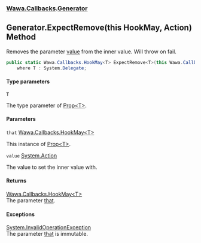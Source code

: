 ### [Wawa.Callbacks](Wawa.Callbacks.md 'Wawa.Callbacks').[Generator](Generator.md 'Wawa.Callbacks.Generator')

## Generator.ExpectRemove<T>(this HookMay<T>, Action) Method

Removes the parameter [value](Generator.ExpectRemove{T}(HookMay{T},Action).md#Wawa.Callbacks.Generator.ExpectRemove_T_(thisWawa.Callbacks.HookMay_T_,System.Action).value 'Wawa.Callbacks.Generator.ExpectRemove<T>(this Wawa.Callbacks.HookMay<T>, System.Action).value') from the inner value. Will throw on fail.

```csharp
public static Wawa.Callbacks.HookMay<T> ExpectRemove<T>(this Wawa.Callbacks.HookMay<T> that, System.Action value)
    where T : System.Delegate;
```
#### Type parameters

<a name='Wawa.Callbacks.Generator.ExpectRemove_T_(thisWawa.Callbacks.HookMay_T_,System.Action).T'></a>

`T`

The type parameter of [Prop&lt;T&gt;](Prop{T}.md 'Wawa.Callbacks.Prop<T>').
#### Parameters

<a name='Wawa.Callbacks.Generator.ExpectRemove_T_(thisWawa.Callbacks.HookMay_T_,System.Action).that'></a>

`that` [Wawa.Callbacks.HookMay&lt;](HookMay{T}.md 'Wawa.Callbacks.HookMay<T>')[T](Generator.ExpectRemove{T}(HookMay{T},Action).md#Wawa.Callbacks.Generator.ExpectRemove_T_(thisWawa.Callbacks.HookMay_T_,System.Action).T 'Wawa.Callbacks.Generator.ExpectRemove<T>(this Wawa.Callbacks.HookMay<T>, System.Action).T')[&gt;](HookMay{T}.md 'Wawa.Callbacks.HookMay<T>')

This instance of [Prop&lt;T&gt;](Prop{T}.md 'Wawa.Callbacks.Prop<T>').

<a name='Wawa.Callbacks.Generator.ExpectRemove_T_(thisWawa.Callbacks.HookMay_T_,System.Action).value'></a>

`value` [System.Action](https://docs.microsoft.com/en-us/dotnet/api/System.Action 'System.Action')

The value to set the inner value with.

#### Returns
[Wawa.Callbacks.HookMay&lt;](HookMay{T}.md 'Wawa.Callbacks.HookMay<T>')[T](Generator.ExpectRemove{T}(HookMay{T},Action).md#Wawa.Callbacks.Generator.ExpectRemove_T_(thisWawa.Callbacks.HookMay_T_,System.Action).T 'Wawa.Callbacks.Generator.ExpectRemove<T>(this Wawa.Callbacks.HookMay<T>, System.Action).T')[&gt;](HookMay{T}.md 'Wawa.Callbacks.HookMay<T>')  
The parameter [that](Generator.ExpectRemove{T}(HookMay{T},Action).md#Wawa.Callbacks.Generator.ExpectRemove_T_(thisWawa.Callbacks.HookMay_T_,System.Action).that 'Wawa.Callbacks.Generator.ExpectRemove<T>(this Wawa.Callbacks.HookMay<T>, System.Action).that').

#### Exceptions

[System.InvalidOperationException](https://docs.microsoft.com/en-us/dotnet/api/System.InvalidOperationException 'System.InvalidOperationException')  
The parameter [that](Generator.ExpectRemove{T}(HookMay{T},Action).md#Wawa.Callbacks.Generator.ExpectRemove_T_(thisWawa.Callbacks.HookMay_T_,System.Action).that 'Wawa.Callbacks.Generator.ExpectRemove<T>(this Wawa.Callbacks.HookMay<T>, System.Action).that') is immutable.